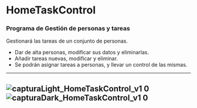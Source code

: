 # HomeTaskControl

### Programa de Gestión de personas y tareas

Gestionará las tareas de un conjunto de personas. 

* Dar de alta personas, modificar sus datos y eliminarlas.
* Añadir tareas nuevas, modificar y eliminar.
* Se podrán asignar tareas a personas, y llevar un control de las mismas.

---
![capturaLight_HomeTaskControl_v1 0](https://user-images.githubusercontent.com/74043250/194753203-16a00c49-cd07-47e1-b118-4fbd649a04e4.png)
![capturaDark_HomeTaskControl_v1 0](https://user-images.githubusercontent.com/74043250/194753276-5cef4815-ddb8-4dd0-92fd-92db2e99003e.png)
---

